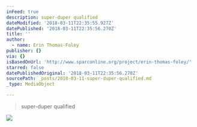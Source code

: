 ```yaml
---
inFeed: true
description: super-duper qualified
dateModified: '2018-03-11T22:35:55.927Z'
datePublished: '2018-03-11T22:35:56.270Z'
title: ''
author:
  - name: Erin Thomas-Foley
publisher: {}
via: {}
isBasedOnUrl: 'http://www.sparconline.org/project/erin-thomas-foley/'
starred: false
datePublishedOriginal: '2018-03-11T22:35:56.270Z'
sourcePath: _posts/2018-03-11-super-duper-qualified.md
_type: MediaObject

---
```

> super-duper qualified

![](https://the-grid-user-content.s3-us-west-2.amazonaws.com/a323e298-a9ed-4cd8-8ba1-ddd564224450.jpg)